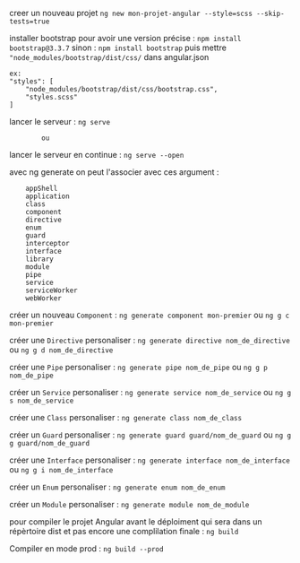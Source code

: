 creer un nouveau projet
    `ng new mon-projet-angular --style=scss --skip-tests=true`

installer bootstrap
    pour avoir une version précise : `npm install bootstrap@3.3.7` 
    sinon : `npm install bootstrap` 
    puis mettre `"node_modules/bootstrap/dist/css/` dans angular.json 

    ex:
    "styles": [
        "node_modules/bootstrap/dist/css/bootstrap.css",
        "styles.scss"
    ]


lancer le serveur : `ng serve` 

            ou

lancer le serveur en continue : `ng serve --open`

avec ng generate on peut l'associer avec ces argument : 

        appShell
        application
        class
        component
        directive
        enum
        guard
        interceptor
        interface
        library
        module
        pipe
        service
        serviceWorker
        webWorker


créer un nouveau `Component` : `ng generate component mon-premier` ou `ng g c mon-premier`

créer une `Directive` personaliser : `ng generate directive nom_de_directive` ou `ng g d nom_de_directive`

créer une `Pipe` personaliser : `ng generate pipe nom_de_pipe` ou `ng g p nom_de_pipe`

créer un `Service` personaliser : `ng generate service nom_de_service` ou `ng g s nom_de_service`

créer une `Class` personaliser : `ng generate class nom_de_class`

créer un `Guard` personaliser : `ng generate guard guard/nom_de_guard` ou `ng g g guard/nom_de_guard`

créer une `Interface` personaliser : `ng generate interface nom_de_interface` ou `ng g i nom_de_interface`

créer un `Enum` personaliser : `ng generate enum nom_de_enum`

créer un `Module` personaliser : `ng generate module nom_de_module`



pour compiler le projet Angular avant le déploiment qui sera dans un répèrtoire dist et pas encore une complilation finale :
`ng build`

Compiler en mode prod : `ng build --prod`